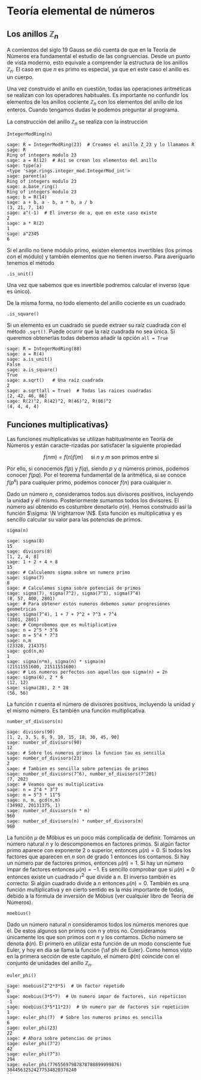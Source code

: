 
# Teoría  elemental de números

## Los anillos $\mathbb{Z}_n$

A comienzos del siglo 19 Gauss se dió cuenta de que en  la Teoría de Números  era fundamental el estudio de las congruencias.  Desde un punto de vista moderno, esto equivale a comprender la estructura de los anillos $\mathbb{Z}_n$. El caso en que $n$ es primo es especial, ya que en este caso el anillo es un cuerpo.

Una vez construido el anillo en cuestión, todas las operaciones aritméticas se realizan con los operadores habituales.  Es importante no confundir los elementos de los anillos cociente $\mathbb{Z}_n$ con los elementos del anillo de los enteros. Cuando tengamos dudas le podemos preguntar al programa.

La construcción del anillo $\mathbb{Z}_n$ se realiza con la instrucción


 `IntegerModRing(n)`



```
sage: R = IntegerModRing(23)  # Creamos el anillo Z_23 y lo llamamos R
sage: R
Ring of integers modulo 23
sage: a = R(12)  # Asi se crean los elementos del anillo
sage: type(a)
<type 'sage.rings.integer_mod.IntegerMod_int'>
sage: parent(a)
Ring of integers modulo 23
sage: a.base_ring()
Ring of integers modulo 23
sage: b = R(14)
sage: a + b, a - b, a * b, a / b
(3, 21, 7, 14)
sage: a^(-1)  # El inverso de a, que en este caso existe
2
sage: a * R(2)
1
sage: a^2345
6
```


Si el anillo no tiene módulo primo, existen elementos invertibles (los primos con el módulo) y también elementos que no tienen inverso.  Para averiguarlo tenemos el método


 `.is_unit()`


Una vez que sabemos que es invertible podremos calcular el inverso (que es único).

De la misma forma, no todo elemento del anillo cociente es un cuadrado


 `.is_square()`

 
Si un elemento es un cuadrado se puede extraer su raíz cuadrada con el método `.sqrt()`. Puede ocurrir que la raíz cuadrada no sea única. Si queremos obtenerlas todas debemos añadir la opción  `all = True`


```
sage: R = IntegerModRing(88)
sage: a = R(4)
sage: a.is_unit()
False
sage: a.is_square()
True
sage: a.sqrt()   # Una raíz cuadrada
2
sage: a.sqrt(all = True)  # Todas las raices cuadradas
[2, 42, 46, 86]
sage: R(2)^2, R(42)^2, R(46)^2, R(86)^2
(4, 4, 4, 4)
```




## Funciones multiplicativas}


Las funciones multiplicativas se utilizan habitualmente en Teoría de Números y están caracte\-rizadas por satisfacer la siguiente propiedad

$$
f(nm)= f(n)f(m) \quad \text{ si } n \text{ y } m \text{ son primos entre si}
$$

Por ello, si conocemos $f(p)$ y $f(q)$, siendo $p$ y $q$ números primos, podemos conocer $f(pq)$.  Por el teorema fundamental de la aritmética, si se conoce $f(p^k)$  para cualquier primo, podemos conocer $f(n)$ para cualquier $n$.




Dado un número $n$, consideramos todos sus divisores positivos, incluyendo la unidad y él mismo. Posteriormente sumamos todos los divisores. El número así obtenido es costumbre denotarlo $\sigma(n)$. Hemos construido así la función $\sigma: \N \rightarrow \N$. Esta función es multiplicativa y es sencillo calcular su valor para las potencias de primos.


 `sigma(n)`



```
sage: sigma(8)
15
sage: divisors(8)
[1, 2, 4, 8]
sage: 1 + 2 + 4 + 8
15
sage: # Calculemos sigma sobre un numero primo
sage: sigma(7)
8
sage: # Calculemos sigma sobre potencias de primos
sage: sigma(7), sigma(7^2), sigma(7^3), sigma(7^4)
(8, 57, 400, 2801)
sage: # Para obtener estos numeros debemos sumar progresiones geometricas
sage: sigma(7^4), 1 + 7 + 7^2 + 7^3 + 7^4
(2801, 2801)
sage: # Comprobemos que es multiplicativa
sage: n = 2^5 * 3^6
sage: m = 5^4 * 7^3
sage: n,m
(23328, 214375)
sage: gcd(n,m)
1
sage: sigma(n*m), sigma(n) * sigma(m)
(21511551600, 21511551600)
sage: # Los numeros perfectos son aquellos que sigma(n) = 2n
sage: sigma(6), 2 * 6
(12, 12)
sage: sigma(28), 2 * 28
(56, 56)
```


La función $\tau$ cuenta el número de divisores positivos, incluyendo la unidad y el mismo número.  Es también una  función multiplicativa.


 `number_of_divisors(n)`



```
sage: divisors(90)
[1, 2, 3, 5, 6, 9, 10, 15, 18, 30, 45, 90]
sage: number_of_divisors(90)
12
sage: # Sobre los numeros primos la funcion tau es sencilla
sage: number_of_divisors(23)
2
sage: # Tambien es sencilla sobre potencias de primos
sage: number_of_divisors(7^6), number_of_divisors(7^201)
(7, 202)
sage: # Veamos que es multiplicativa
sage: n = 2^4 * 3^7
sage: m = 5^3 * 11^5
sage: n, m, gcd(n,m)
(34992, 20131375, 1)
sage: number_of_divisors(n * m)
960
sage: number_of_divisors(n) * number_of_divisors(m)
960
```


La función $\mu$ de Möbius es un poco más complicada de definir. Tomamos un número natural $n$ y lo descomponemos en factores primos.  Si algún factor primo aparece con exponente $2$ o superior, entonces $\mu(n)=0$.  Si todos los factores que aparecen en $n$ son de grado $1$ entonces los contamos.  Si hay un número par de factores primos, entonces $\mu(n)=1$.  Si hay un número impar de factores entonces $\mu(n)=-1$. Es sencillo comprobar que si $\mu(n)=0$ entonces existe un cuadrado $r^2$ que divide a $n$. El inverso también es correcto: Si algún cuadrado divide a $n$ entonces $\mu(n)=0$. También es una función multiplicativa y en cierto sentido es la más importante de todas, debido a la fórmula de inversión de Möbius (ver cualquier libro de Teoría de Números).


 `moebius()`


Dado un número natural $n$ consideramos todos los números menores que él. De estos algunos son primos con $n$ y otros no. Consideramos únicamente los que son primos con $n$ y los contamos. Dicho número se denota $\phi(n)$. El primero en utilizar esta función de un modo consciente fue Euler, y hoy en dia se llama la función {\sf phi de Euler}.  Como hemos visto en la primera sección de este capítulo, el número $\phi(n)$ coincide con el conjunto de unidades del anillo $\mathbb{Z}_n$.


 `euler_phi()`




```
sage: moebius(2^2*3*5)  # Un factor repetido
0
sage: moebius(3*5*7)  # Un numero impar de factores, sin repeticion
-1
sage: moebius(3*5*11*23)  # Un numero par de factores sin repeticion
1
sage: euler_phi(7)  # Sobre los numeros primos es sencilla
6
sage: euler_phi(23)
22
sage: # Ahora sobre potencias de primos
sage: euler_phi(7^2)
42
sage: euler_phi(7^3)
294
sage: euler_phi(77655697987878788899999876)
38445632524277534820378240
``

